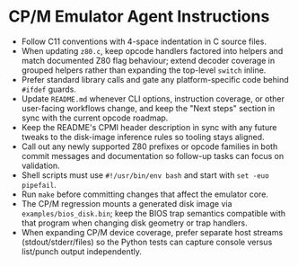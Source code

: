 # CP/M Emulator Agent Instructions

- Follow C11 conventions with 4-space indentation in C source files.
- When updating `z80.c`, keep opcode handlers factored into helpers and match documented Z80 flag behaviour; extend decoder coverage in grouped helpers rather than expanding the top-level `switch` inline.
- Prefer standard library calls and gate any platform-specific code behind `#ifdef` guards.
- Update `README.md` whenever CLI options, instruction coverage, or other user-facing workflows change, and keep the "Next steps" section in sync with the current opcode roadmap.
- Keep the README's CPMI header description in sync with any future tweaks to the disk-image inference rules so tooling stays aligned.
- Call out any newly supported Z80 prefixes or opcode families in both commit messages and documentation so follow-up tasks can focus on validation.
- Shell scripts must use `#!/usr/bin/env bash` and start with `set -euo pipefail`.
- Run `make` before committing changes that affect the emulator core.
- The CP/M regression mounts a generated disk image via `examples/bios_disk.bin`; keep the BIOS trap semantics compatible with that program when changing disk geometry or trap handlers.
- When expanding CP/M device coverage, prefer separate host streams (stdout/stderr/files) so the Python tests can capture console versus list/punch output independently.
